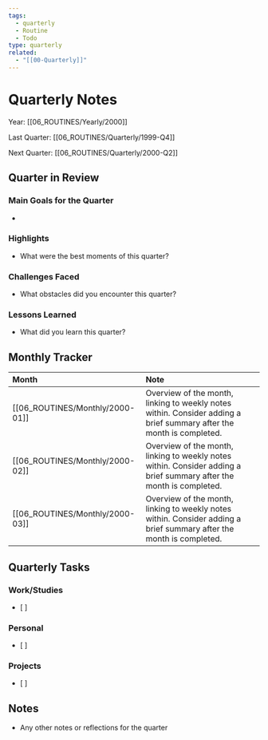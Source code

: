 ```yaml
---
tags:
  - quarterly
  - Routine
  - Todo
type: quarterly
related:
  - "[[00-Quarterly]]"
---
```

# Quarterly Notes

Year: [[06_ROUTINES/Yearly/2000]]

Last Quarter: [[06_ROUTINES/Quarterly/1999-Q4]]

Next Quarter: [[06_ROUTINES/Quarterly/2000-Q2]]

## Quarter in Review

### Main Goals for the Quarter

*   

### Highlights

*   What were the best moments of this quarter?

### Challenges Faced

*   What obstacles did you encounter this quarter?

### Lessons Learned

*   What did you learn this quarter?

## Monthly Tracker

| Month                                                                                                                  | Note                                                                                                                 |
| :--------------------------------------------------------------------------------------------------------------------- | :------------------------------------------------------------------------------------------------------------------- |
| [[06_ROUTINES/Monthly/2000-01]]                  | Overview of the month, linking to weekly notes within. Consider adding a brief summary after the month is completed. |
| [[06_ROUTINES/Monthly/2000-02]] | Overview of the month, linking to weekly notes within. Consider adding a brief summary after the month is completed. |
| [[06_ROUTINES/Monthly/2000-03]] | Overview of the month, linking to weekly notes within. Consider adding a brief summary after the month is completed. |

## Quarterly Tasks

### Work/Studies

- [ ] 

### Personal

- [ ] 

### Projects

- [ ] 

## Notes

*   Any other notes or reflections for the quarter